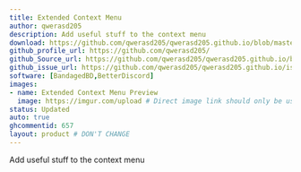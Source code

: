 ```yaml
---
title: Extended Context Menu
author: qwerasd205
description: Add useful stuff to the context menu
download: https://github.com/qwerasd205/qwerasd205.github.io/blob/master/ExtendedContextMenu.plugin.js
github_profile_url: https://github.com/qwerasd205/
github_Source_url: https://github.com/qwerasd205/qwerasd205.github.io/blob/master/ExtendedContextMenu.plugin.js
github_issue_url: https://github.com/qwerasd205/qwerasd205.github.io/issues
software: [BandagedBD,BetterDiscord]
images:
- name: Extended Context Menu Preview
  image: https://imgur.com/upload # Direct image link should only be used here. Imgur isn't required but if it isn't used then further inspection will happen
status: Updated
auto: true
ghcommentid: 657
layout: product # DON'T CHANGE
---
```

Add useful stuff to the context menu